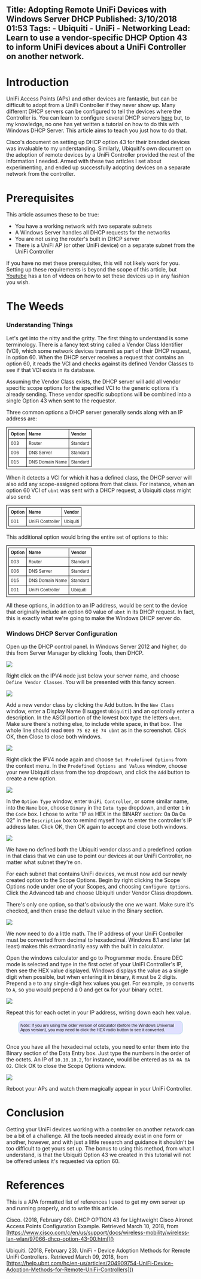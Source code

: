 Title: Adopting Remote UniFi Devices with Windows Server DHCP
Published: 3/10/2018 01:53
Tags:
    - Ubiquiti
    - UniFi
    - Networking
Lead: Learn to use a vendor-specific DHCP Option 43 to inform UniFi devices about a UniFi Controller on another network.
---
<style>

table, th, td {
    border: 1px solid black;
    border-collapse: collapse;
    padding: 5px;
    text-align: left;
    font-size: .9em;
}

.note {
    margin-bottom:25px;
    margin-left:auto;
    margin-right:auto;
    border:1px solid lightblue;
    border-radius: 10px;
    background-color: #e0e0ff;
    padding: 5px;
    font-size:.8em;
    font-family: sans-serif;
    width:85%;
}
</style>

# Introduction
UniFi Access Points (APs) and other devices are fantastic, but can be difficult to adopt from a UniFi Controller if they never show up. Many different DHCP servers can be configured to tell the devices where the Controller is. You can learn to configure several DHCP servers [here][other-dhcp-stuff] but, to my knowledge, no one has yet written a tutorial on how to do this with Windows DHCP Server. This article aims to teach you just how to do that.

Cisco's document on setting up DHCP option 43 for their branded devices was invaluable to my understanding. Similarly, Ubiquiti's own document on the adoption of remote devices by a UniFi Controller provided the rest of the information I needed. Armed with these two articles I set about experimenting, and ended up successfully adopting devices on a separate network from the controller.

# Prerequisites
This article assumes these to be true:
* You have a working network with two separate subnets
* A Windows Server handles all DHCP requests for the networks
* You are not using the router's built in DHCP server
* There is a UniFi AP (or other UniFi device) on a separate subnet from the UniFi Controller

If you have no met these prerequisites, this will not likely work for you. Setting up these requirements is beyond the scope of this article, but [Youtube](https://youtube.com) has a ton of videos on how to set these devices up in any fashion you wish.

# The Weeds
### Understanding Things
Let's get into the nitty and the gritty. The first thing to understand is some terminology. There is a fancy text string called a Vendor Class Identifier (VCI), which some network devices transmit as part of their DHCP request, in option 60. When the DHCP server receives a request that contains an option 60, it reads the VCI and checks against its defined Vendor Classes to see if that VCI exists in its database.

Assuming the Vendor Class exists, the DHCP server will add all vendor specific scope options for the specified VCI to the generic options it's already sending. These vendor specific suboptions will be combined into a single Option 43 when sent to the requestor.

Three common options a DHCP server generally sends along with an IP address are:

<table>
    <tr>
        <th>Option</th>
        <th>Name</th>
        <th>Vendor</th>
    </tr>
    <tr>
        <td>003</td>
        <td>Router</td>
        <td>Standard</td>
    </tr>
    <tr>
        <td>006</td>
        <td>DNS Server</td>
        <td>Standard</td>
    </tr>
    <tr>
        <td>015</td>
        <td>DNS Domain Name</td>
        <td>Standard</td>
    </tr>
</table>

When it detects a VCI for which it has a defined class, the DHCP server will also add any scope-assigned options from that class. For instance, when an option 60 VCI of `ubnt` was sent with a DHCP request, a Ubiquiti class might also send:
<table>
    <tr>
        <th>Option</th>
        <th>Name</th>
        <th>Vendor</th>
    </tr>
    <tr>
        <td>001</td>
        <td>UniFi Controller</td>
        <td>Ubiquiti</td>
    </tr>
</table>

This additional option would bring the entire set of options to this:

<table>
    <tr>
        <th>Option</th>
        <th>Name</th>
        <th>Vendor</th>
    </tr>
    <tr>
        <td>003</td>
        <td>Router</td>
        <td>Standard</td>
    </tr>
    <tr>
        <td>006</td>
        <td>DNS Server</td>
        <td>Standard</td>
    </tr>
    <tr>
        <td>015</td>
        <td>DNS Domain Name</td>
        <td>Standard</td>
    </tr>
        <tr>
        <td>001</td>
        <td>UniFi Controller</td>
        <td>Ubiquiti</td>
    </tr>
</table>

All these options, in addtion to an IP address, would be sent to the device that originally include an option 60 value of `ubnt` in its DHCP request. In fact, this is exactly what we're going to make the Windows DHCP server do.

### Windows DHCP Server Configuration 
Open up the DHCP control panel. In Windows Server 2012 and higher, do this from Server Manager by clicking Tools, then DHCP.

<img src="/images/adopting-remote-unifi-devices-with-windows-server-dhcp/dhcp-control-panel.png" />

Right click on the IPV4 node just below your server name, and choose `Define Vendor Classes`. You will be presented with this fancy screen.

<img src="/images/adopting-remote-unifi-devices-with-windows-server-dhcp/define-vendor-classes-dialog.png" />

Add a new vendor class by clicking the Add button. In the `New Class` window, enter a Display Name (I suggest `Ubiquiti`) and an optionally enter a description. In the ASCII portion of the lowest box type the letters `ubnt`. Make sure there's nothing else, to include white space, in that box. The whole line should read `0000 75 62 6E 74 ubnt` as in the screenshot. Click OK, then Close to close both windows.

<img src="/images/adopting-remote-unifi-devices-with-windows-server-dhcp/new-class-dialog-filled.png" />

Right click the IPV4 node again and choose `Set Predefined Options` from the context menu. In the `Predefined Options and Values` window, choose your new Ubiquiti class from the top dropdown, and click the `Add` button to create a new option.

<img src="/images/adopting-remote-unifi-devices-with-windows-server-dhcp/predefined-options-and-values-dialog.png" />

In the `Option Type` window, enter `UniFi Controller`, or some similar name, into the `Name` box, choose `Binary` in the `Data type` dropdown, and enter `1` in the `Code` box. I chose to write "IP as HEX in the BINARY section: 0a 0a 0a 02" in the `Description` box to remind myself how to enter the controller's IP address later. Click OK, then OK again to accept and close both windows.

<img src="/images/adopting-remote-unifi-devices-with-windows-server-dhcp/option-type-dialog.png" />

We have no defined both the Ubiquiti vendor class and a predefined option in that class that we can use to point our devices at our UniFi Controller, no matter what subnet they're on.

For each subnet that contains UniFi devices, we must now add our newly created option to the Scope Options. Begin by right clicking the Scope Options node under one of your Scopes, and choosing `Configure Options`. Click the Advanced tab and choose Ubiquiti under Vendor Class dropdown.

There's only one option, so that's obviously the one we want. Make sure it's checked, and then erase the default value in the Binary section.

<img src="/images/adopting-remote-unifi-devices-with-windows-server-dhcp/scope-options-dialog-partial-fill.png" />

We now need to do a little math. The IP address of your UniFi Controller must be converted from decimal to hexadecimal. Windows 8.1 and later (at least) makes this extraordinarily easy with the built in calculator.

Open the windows calculator and go to Programmer mode. Ensure DEC mode is selected and type in the first octet of your UniFi Controller's IP, then see the HEX value displayed. Windows displays the value as a single digit when possible, but when entering it in binary, it must be 2 digits. Prepend a `0` to any single-digit hex values you get. For example, `10` converts to `A`, so you would prepend a 0 and get `0A` for your binary octet.

<img src="/images/adopting-remote-unifi-devices-with-windows-server-dhcp/calculator.png" />

Repeat this for each octet in your IP address, writing down each hex value.

<div class="note">Note: If you are using the older version of calculator (before the Windows Universal Apps version), you may need to click the HEX radio button to see it converted.</div>

Once you have all the hexadecimal octets, you need to enter them into the Binary section of the Data Entry box. Just type the numbers in the order of the octets. An IP of `10.10.10.2`, for instance, would be entered as `0A 0A 0A 02`. Click OK to close the Scope Options window.

<img src="/images/adopting-remote-unifi-devices-with-windows-server-dhcp/scope-options-dialog-filled.png" />

Reboot your APs and watch them magically appear in your UniFi Controller.

# Conclusion
Getting your UniFi devices working with a controller on another network can be a bit of a challenge. All the tools needed already exist in one form or another, however, and with just a little research and guidance it shouldn't be too difficult to get yours set up. The bonus to using this method, from what I understand, is that the Ubiquiti Option 43 we created in this tutorial will not be offered unless it's requested via option 60.

# References
This is a APA formatted list of references I used to get my own server up and running properly, and to write this article.

Cisco. (2018, February 08). DHCP OPTION 43 for Lightweight Cisco Aironet Access Points Configuration Example. Retrieved March 10, 2018, from [https://www.cisco.com/c/en/us/support/docs/wireless-mobility/wireless-lan-wlan/97066-dhcp-option-43-00.html]()

Ubiquiti. (2018, February 23). UniFi - Device Adoption Methods for Remote UniFi Controllers. Retrieved March 09, 2018, from [https://help.ubnt.com/hc/en-us/articles/204909754-UniFi-Device-Adoption-Methods-for-Remote-UniFi-Controllers]()

[other-dhcp-stuff]: https://help.ubnt.com/hc/en-us/articles/204909754-UniFi-Device-Adoption-Methods-for-Remote-UniFi-Controllers#DHCP "Ubiquity's Adoption tutorial"